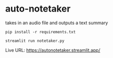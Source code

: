 # auto-notetaker

takes in an audio file and outputs a text summary

`pip install -r requirements.txt`

`streamlit run notetaker.py`

Live URL: https://autonotetaker.streamlit.app/
